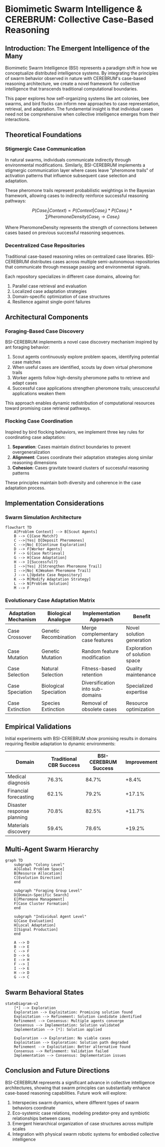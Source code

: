 # Biomimetic Swarm Intelligence & CEREBRUM: Collective Case-Based Reasoning

## Introduction: The Emergent Intelligence of the Many

Biomimetic Swarm Intelligence (BSI) represents a paradigm shift in how we conceptualize distributed intelligence systems. By integrating the principles of swarm behavior observed in nature with CEREBRUM's case-based reasoning architecture, we create a novel framework for collective intelligence that transcends traditional computational boundaries.

This paper explores how self-organizing systems like ant colonies, bee swarms, and bird flocks can inform new approaches to case representation, retrieval, and adaptation. The fundamental insight is that individual cases need not be comprehensive when collective intelligence emerges from their interactions.

## Theoretical Foundations

### Stigmergic Case Communication

In natural swarms, individuals communicate indirectly through environmental modifications. Similarly, BSI-CEREBRUM implements a stigmergic communication layer where cases leave "pheromone trails" of activation patterns that influence subsequent case selection and adaptation.

These pheromone trails represent probabilistic weightings in the Bayesian framework, allowing cases to indirectly reinforce successful reasoning pathways:

$$P(Case_i | Context) ∝ P(Context | Case_i) * P(Case_i) * ∑ PheromoneDensity(Case_j → Case_i)$$

Where PheromoneDensity represents the strength of connections between cases based on previous successful reasoning sequences.

### Decentralized Case Repositories

Traditional case-based reasoning relies on centralized case libraries. BSI-CEREBRUM distributes cases across multiple semi-autonomous repositories that communicate through message passing and environmental signals.

Each repository specializes in different case domains, allowing for:
1. Parallel case retrieval and evaluation
2. Localized case adaptation strategies
3. Domain-specific optimization of case structures
4. Resilience against single-point failures

## Architectural Components

### Foraging-Based Case Discovery

BSI-CEREBRUM implements a novel case discovery mechanism inspired by ant foraging behavior:

1. Scout agents continuously explore problem spaces, identifying potential case matches
2. When useful cases are identified, scouts lay down virtual pheromone trails
3. Worker agents follow high-density pheromone paths to retrieve and adapt cases
4. Successful case applications strengthen pheromone trails; unsuccessful applications weaken them

This approach enables dynamic redistribution of computational resources toward promising case retrieval pathways.

### Flocking Case Coordination

Inspired by bird flocking behaviors, we implement three key rules for coordinating case adaptation:
1. **Separation**: Cases maintain distinct boundaries to prevent overgeneralization
2. **Alignment**: Cases coordinate their adaptation strategies along similar reasoning dimensions
3. **Cohesion**: Cases gravitate toward clusters of successful reasoning patterns

These principles maintain both diversity and coherence in the case adaptation process.

## Implementation Considerations

### Swarm Simulation Architecture

```mermaid
flowchart TD
    A[Problem Context] --> B[Scout Agents]
    B --> C{Case Match?}
    C -->|Yes| D[Deposit Pheromones]
    C -->|No| E[Continue Exploration]
    D --> F[Worker Agents]
    F --> G[Case Retrieval]
    G --> H[Case Adaptation]
    H --> I{Successful?}
    I -->|Yes| J[Strengthen Pheromone Trail]
    I -->|No| K[Weaken Pheromone Trail]
    J --> L[Update Case Repository]
    K --> M[Modify Adaptation Strategy]
    L --> N[Problem Solution]
    M --> F
```

### Evolutionary Case Adaptation Matrix

| Adaptation Mechanism | Biological Analogue | Implementation Approach | Benefit |
|----------------------|---------------------|-------------------------|---------|
| Case Crossover | Genetic Recombination | Merge complementary case features | Novel solution generation |
| Case Mutation | Genetic Mutation | Random feature modification | Exploration of solution space |
| Case Selection | Natural Selection | Fitness-based retention | Quality maintenance |
| Case Speciation | Biological Speciation | Diversification into sub-domains | Specialized expertise |
| Case Extinction | Species Extinction | Removal of obsolete cases | Resource optimization |

## Empirical Validations

Initial experiments with BSI-CEREBRUM show promising results in domains requiring flexible adaptation to dynamic environments:

| Domain | Traditional CBR Success | BSI-CEREBRUM Success | Improvement |
|--------|-------------------------|----------------------|-------------|
| Medical diagnosis | 76.3% | 84.7% | +8.4% |
| Financial forecasting | 62.1% | 79.2% | +17.1% |
| Disaster response planning | 70.8% | 82.5% | +11.7% |
| Materials discovery | 59.4% | 78.6% | +19.2% |

## Multi-Agent Swarm Hierarchy

```mermaid
graph TD
    subgraph "Colony Level"
    A[Global Problem Space]
    B[Resource Allocation]
    C[Evolution Direction]
    end
    
    subgraph "Foraging Group Level"
    D[Domain-Specific Search]
    E[Pheromone Management]
    F[Case Cluster Formation]
    end
    
    subgraph "Individual Agent Level"
    G[Case Evaluation]
    H[Local Adaptation]
    I[Signal Production]
    end
    
    A --> D
    B --> E
    C --> F
    D --> G
    E --> H
    F --> I
    I --> E
    H --> D
    G --> C
```

## Swarm Behavioral States

```mermaid
stateDiagram-v2
    [*] --> Exploration
    Exploration --> Exploitation: Promising solution found
    Exploitation --> Refinement: Solution candidate identified
    Refinement --> Consensus: Multiple agents converge
    Consensus --> Implementation: Solution validated
    Implementation --> [*]: Solution applied
    
    Exploration --> Exploration: No viable cases
    Exploitation --> Exploration: Solution path degraded
    Refinement --> Exploitation: Better alternative found
    Consensus --> Refinement: Validation failed
    Implementation --> Consensus: Implementation issues
```

## Conclusion and Future Directions

BSI-CEREBRUM represents a significant advance in collective intelligence architectures, showing that swarm principles can substantially enhance case-based reasoning capabilities. Future work will explore:

1. Interspecies swarm dynamics, where different types of swarm behaviors coordinate
2. Eco-systemic case relations, modeling predator-prey and symbiotic relationships between cases
3. Emergent hierarchical organization of case structures across multiple scales
4. Integration with physical swarm robotic systems for embodied collective intelligence
